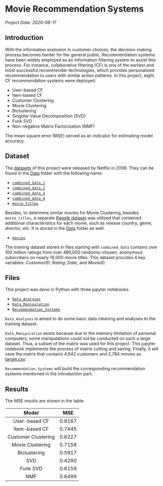 # Movie Recommendation Systems

*Project Date: 2020-08-17*

## Introduction

With the information explosion in customer choices, the decision-making process becomes harder for the general public. Recommendation systems have been widely employed as an information filtering system to assist this process. For instance, collaborative filtering (CF) is one of the earliest and most successful recommender technologies, which provides personalized recommendation to users with similar action patterns. In this project, eight CF recommendation systems were deployed:

- User-based CF
- Item-based CF
- Customer Clustering 
- Movie Clustering
- Biclustering
- Singular Value Decomposition (SVD)
- Funk SVD
- Non-negative Matrix Factorization (NMF)

The mean square error (MSE) served as an indicator for estimating model accuracy. 

## Dataset

The [datasets](https://www.kaggle.com/netflix-inc/netflix-prize-data) of this project were released by Netflix in 2006. They can be found in the [Data](./Data) folder with the following name:

- [`combined_data_1`](./Data/combined_data_1.txt)
- [`combined_data_2`](./Data/combined_data_2.txt)
- [`combined_data_3`](./Data/combined_data_3.txt)
- [`combined_data_4`](./Data/combined_data_4.txt)
- [`movie_titles`](./Data/movie_titles.csv)

Besides, to determine similar movies for Movie Clustering, besides `movie_titles`, a separate [Kaggle dataset](https://www.kaggle.com/danielgrijalvas/movies) was utilized that contained additional characteristics for each movie, such as release country, genre, director, etc. It is stored in the [Data](./Data) folder as well:

- [`movies`](./Data/movies.csv)

The training dataset stored in files starting with `combined_data` contains over 100 million ratings from over 480,000 randomly-chosen, anonymous subscribers on nearly 18,000 movie titles. This dataset provides 4 key variables: *CustomerID*; *Rating*; *Date*; and *MovieID*.

## Files

This project was done in Python with three jupyter notebooks.

- [`Data_Analyses`](./Data_Analyses.ipynb)
- [`Data_Manipulation`](./Data_Manipulation.ipynb)
- [`Recommendation_Systems`](./Recommendation_Systems.ipynb)

`Data_Analyses` is aimed to do some basic data cleaning and analyses to the training dataset. 

`Data_Manipulation` exists because due to the memory limitation of personal computers, some manipulations could not be conducted on such a large dataset. Thus, a subset of the matrix was used for this project. This jupyter notebook implements the process of matrix cutting and saving. Finally, it will save the matrix that contains 4,642 customers and 2,784 movies as [target.csv](./Data/target.csv).

`Recommendation_Systems` will build the corresponding recommendation systems mentioned in the Introduction part.

## Results

The MSE results are shown in the table.

|Model|MSE|
|:---:|:-:|
|User-based CF|0.8167|
|Item-based CF|0.7445|
|Customer Clustering|0.6227|
|Movie Clustering|0.7158|
|Biclustering|0.5917|
|SVD|0.4290|
|Funk SVD|0.6159|
|NMF|0.6499|